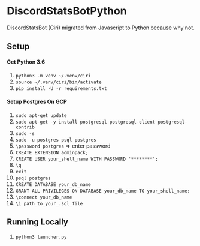 # DiscordStatsBotPython
DiscordStatsBot (Ciri) migrated from Javascript to Python because why not.

## Setup
#### Get Python 3.6
1. `python3 -m venv ~/.venv/ciri`
1. `source ~/.venv/ciri/bin/activate`
1. `pip install -U -r requirements.txt`
####  Setup Postgres On GCP
1. `sudo apt-get update`
1. `sudo apt-get -y install postgresql postgresql-client postgresql-contrib`
1. `sudo -s`
1. `sudo -u postgres psql postgres`
1. `\password postgres` => enter password
1. `CREATE EXTENSION adminpack;`
1. `CREATE USER your_shell_name WITH PASSWORD '********';`
1. `\q`
1. `exit`
1. `psql postgres`
1. `CREATE DATABASE your_db_name`
1. `GRANT ALL PRIVILEGES ON DATABASE your_db_name TO your_shell_name;`
1. `\connect your_db_name`
1. `\i path_to_your_.sql_file`

## Running Locally
1. `python3 launcher.py`

